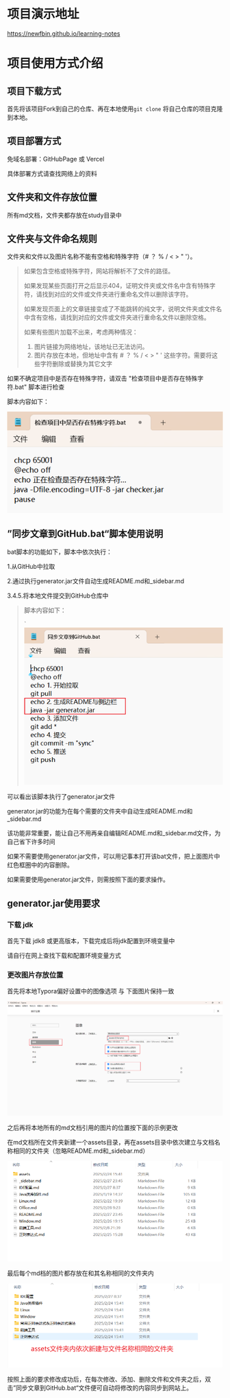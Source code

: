 # 项目演示地址

https://newfbin.github.io/learning-notes

# 项目使用方式介绍

## 项目下载方式

首先将该项目Fork到自己的仓库、再在本地使用`git clone` 将自己仓库的项目克隆到本地。

## 项目部署方式

免域名部署：GitHubPage 或 Vercel

具体部署方式请查找网络上的资料

## 文件夹和文件存放位置

所有md文档，文件夹都存放在study目录中

## 文件夹与文件命名规则

文件夹和文件以及图片名称不能有空格和特殊字符（#    ？   %   /   <   >   "   '）。

> 如果包含空格或特殊字符，网站将解析不了文件的路径。
>
> 如果发现某些页面打开之后显示404，证明文件夹或文件名中含有特殊字符，请找到对应的文件或文件夹进行重命名文件以删除该字符。
>
> 如果发现页面上的文章链接变成了不能跳转的纯文字，说明文件夹或文件名中含有空格，请找到对应的文件或文件夹进行重命名文件以删除空格。
>
> 如果有些图片加载不出来，考虑两种情况：
>
> 1. 图片链接为网络地址，该地址已无法访问。
> 2. 图片存放在本地，但地址中含有 #    ？   %   /   <   >   "   ' 这些字符。需要将这些字符删除或替换为其它文字

如果不确定项目中是否存在特殊字符，请双击 "检查项目中是否存在特殊字符.bat" 脚本进行检查

脚本内容如下：

![image-20250301111145146](./assets/README/image-20250301111145146.png)

## ”同步文章到GitHub.bat“脚本使用说明

bat脚本的功能如下，脚本中依次执行：

1.从GitHub中拉取

2.通过执行generator.jar文件自动生成README.md和_sidebar.md

3.4.5.将本地文件提交到GitHub仓库中

>  脚本内容如下：
>
> `![image-20250228092730305](./assets/README/image-20250228092730305.png)

可以看出该脚本执行了generator.jar文件

generator.jar的功能为在每个需要的文件夹中自动生成README.md和_sidebar.md

该功能非常重要，能让自己不用再亲自编辑README.md和_sidebar.md文件，为自己省下许多时间

如果不需要使用generator.jar文件，可以用记事本打开该bat文件，把上面图片中红色框圈中的内容删除。

如果需要使用generator.jar文件，则需按照下面的要求操作。

## generator.jar使用要求

### 下载 jdk

首先下载 jdk8 或更高版本，下载完成后将jdk配置到环境变量中

请自行在网上查找下载和配置环境变量方式

### 更改图片存放位置

首先将本地Typora偏好设置中的图像选项 与 下面图片保持一致

![image-20250228092553726](./assets/README/image-20250228092553726.png)

之后再将本地所有的md文档引用的图片的位置按下面的示例更改

在md文档所在文件夹新建一个assets目录，再在assets目录中依次建立与文档名称相同的文件夹（忽略README.md和_sidebar.md）

![image-20250228093349734](./assets/README/image-20250228093349734.png)

最后每个md档的图片都存放在和其名称相同的文件夹内

![image-20250228093645200](./assets/README/image-20250228093645200.png)

按照上面的要求修改成功后，在每次修改、添加、删除文件和文件夹之后，双击”同步文章到GitHub.bat“文件便可自动将修改的内容同步到网站上。
